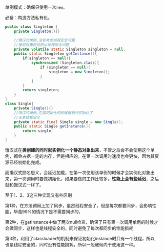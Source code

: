 单例模式：确保只使用一次`new`。

必备：构造方法私有化。



```java
public class Singleton {
    private Singleton(){}

    //懒汉式单例,没有考虑线程安全问题
    //使用双重检验防止线程安全问题
    private volatile static Singleton singleton = null;
    public static Singleton getInstance(){
        if(singleton == null){
            synchronized (Singleton.class){
                if (singleton == null){
                    singleton = new Singleton();
                }
            }
        }
        return singleton;
    }
}
class Single{
    private Single(){}
    //饿汉式单例,在类初始化的时候就自行初始化了
    //天生线程安全
    private static final Single single = new Single();
    public static Single getInstance(){
        return single;
    }
}
```



饿汉式在**类创建的同时就实例化一个静态对象出来**，不管之后会不会使用这个单例，都会占据一定的内存，但是相应的，在第一次调用时速度也会更快，因为其资源已经初始化完成。

而懒汉式顾名思义，会延迟加载，在第一次使用该单例的时候才会实例化对象出来，第一次调用时要做初始化，如果要做的工作比较多，**性能上会有些延迟**，之后就和饿汉式一样了。

至于1、2、3这三种实现又有些区别

第1种，在方法调用上加了同步，虽然线程安全了，但是每次都要同步，会影响性能，毕竟99%的情况下是不需要同步的，

第2种，在getInstance中做了两次null检查，确保了只有第一次调用单例的时候才会做同步，这样也是线程安全的，同时避免了每次都同步的性能损耗

第3种，利用了classloader的机制来保证初始化instance时只有一个线程，所以也是线程安全的，同时没有性能损耗，所以一般我倾向于使用这一种。


